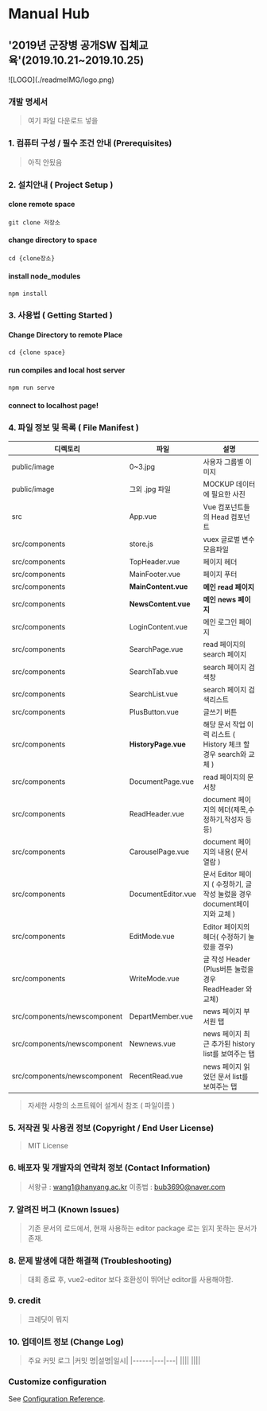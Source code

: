 # Manual Hub
## '2019년 군장병 공개SW 집체교육'(2019.10.21~2019.10.25)
<div style="margin: 0 auto">![LOGO](./readmeIMG/logo.png)</div>
 
### 개발 명세서 
>여기 파일 다운로드 넣을 


### 1. 컴퓨터 구성 / 필수 조건 안내 (Prerequisites)
>아직 안됬음

### 2. 설치안내 ( Project Setup )

#### clone remote space
```
git clone 저장소
```
#### change directory to space
```
cd {clone장소}
```
#### install node_modules
```
npm install
```

### 3. 사용법 ( Getting Started )
 #### Change Directory to remote Place
  ```
  cd {clone space}
  ```
 #### run compiles and local host server
  ```
  npm run serve
  ```
 #### connect to localhost page!


### 4. 파일 정보 및 목록 ( File Manifest )
|디렉토리|파일|설명|
|------|---|---|
|public/image|0~3.jpg|사용자 그룹별 이미지|
|public/image|그외 .jpg 파일|MOCKUP 데이터에 필요한 사진|
|src|App.vue| Vue 컴포넌트들의 Head 컴포넌트|
|src/components|store.js| vuex 글로벌 변수 모음파일 |
|src/components|TopHeader.vue|페이지 헤더|
|src/components|MainFooter.vue|페이지 푸터|
|src/components|**MainContent.vue**|**메인 read 페이지**|
|src/components|**NewsContent.vue**|**메인 news 페이지**|
|src/components|LoginContent.vue|메인 로그인 페이지|
|src/components|SearchPage.vue|read 페이지의 search 페이지|
|src/components|SearchTab.vue|search 페이지 검색창|
|src/components|SearchList.vue|search 페이지 검색리스트|
|src/components|PlusButton.vue|글쓰기 버튼|
|src/components|**HistoryPage.vue**| 해당 문서 작업 이력 리스트 ( History 체크 할 경우 search와 교체 )|
|src/components|DocumentPage.vue|read 페이지의 문서창|
|src/components|ReadHeader.vue|document 페이지의 헤더(제목,수정하기,작성자 등등)|
|src/components|CarouselPage.vue|document 페이지의 내용( 문서 열람 )|
|src/components|DocumentEditor.vue| 문서 Editor 페이지 ( 수정하기, 글 작성 눌렀을 경우 document페이지와 교체 )|
|src/components|EditMode.vue|Editor 페이지의 헤더( 수정하기 눌렀을 경우)|
|src/components|WriteMode.vue|글 작성 Header (Plus버튼 눌렀을 경우 ReadHeader 와 교체)|
|src/components/newscomponent|DepartMember.vue|news 페이지 부서원 탭|
|src/components/newscomponent|Newnews.vue|news 페이지 최근 추가된 history list를 보여주는 탭|
|src/components/newscomponent|RecentRead.vue|news 페이지 읽었던 문서 list를 보여주는 탭|

> 자세한 사항의 소프트웨어 설계서 참조 ( 파일이름 )

### 5. 저작권 및 사용권 정보 (Copyright / End User License)
> MIT License

### 6. 배포자 및 개발자의 연락처 정보 (Contact Information)
> 서왕규 : wang1@hanyang.ac.kr
> 이종법 : bub3690@naver.com

### 7. 알려진 버그 (Known Issues)
> 기존 문서의 로드에서, 현재 사용하는 editor package 로는 읽지 못하는 문서가 존재.
### 8. 문제 발생에 대한 해결책 (Troubleshooting)
> 대회 종료 후, vue2-editor 보다 호환성이 뛰어난 editor를 사용해야함.
### 9. credit
> 크레딧이 뭐지
### 10. 업데이트 정보 (Change Log)
> 주요 커밋 로그
|커밋 명|설명|일시|
|------|---|---|
||||
||||

### Customize configuration
See [Configuration Reference](https://cli.vuejs.org/config/).
